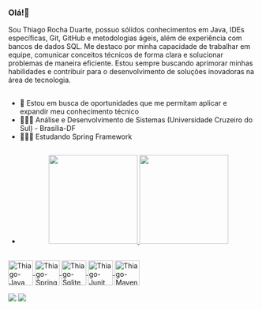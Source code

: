 ### Olá!👋

Sou Thiago Rocha Duarte, possuo sólidos conhecimentos em Java, IDEs específicas, Git, GitHub e metodologias ágeis, além de experiência com bancos de dados SQL. Me destaco por minha capacidade de trabalhar em equipe, comunicar conceitos técnicos de forma clara e solucionar problemas de maneira eficiente. Estou sempre buscando aprimorar minhas habilidades e contribuir para o desenvolvimento de soluções inovadoras na área de tecnologia.
##
- 🔭 Estou em busca de oportunidades que me permitam aplicar e expandir meu conhecimento técnico
- 👨🏽‍🎓 Análise e Desenvolvimento de Sistemas (Universidade Cruzeiro do Sul) - Brasília-DF
- 👨🏽‍🎓 Estudando Spring Framework
##

- <div align="center">
  <a href="https://github.com/thiagorduarte1107">
  <img height="180em" src="https://github-readme-stats.vercel.app/api?username=thiagorduarte1107&show_icons=true&theme=dark&include_all_commits=true&count_private=true"/>
  <img height="180em" src="https://github-readme-stats.vercel.app/api/top-langs/?username=thiagorduarte1107&layout=compact&langs_count=7&theme=dark"/>
</div>

<div style="display: inline_block"><br>
  <img align="center" alt="Thiago-Java" height="50" width="50" src="https://cdn.jsdelivr.net/gh/devicons/devicon@latest/icons/java/java-original-wordmark.svg"/>
  <img align="center" alt="Thiago-Spring" height="50" width="50" src="https://cdn.jsdelivr.net/gh/devicons/devicon@latest/icons/spring/spring-original-wordmark.svg"/>
  <img align="center" alt="Thiago-Sqlite" height="50" width="50" src="https://cdn.jsdelivr.net/gh/devicons/devicon@latest/icons/sqlite/sqlite-original.svg" />
  <img align="center" alt="Thiago-Junit" height="50" width="50" src="https://cdn.jsdelivr.net/gh/devicons/devicon@latest/icons/junit/junit-line-wordmark.svg" />
  <img align="center" alt="Thiago-Maven" height="50" width="50" src="https://cdn.jsdelivr.net/gh/devicons/devicon@latest/icons/maven/maven-original.svg" />   
</div>
<br>
<div> 
  <a href = "mailto:thiago.rocha.duarte.@gmail.com"><img src="https://img.shields.io/badge/-Gmail-%23333?style=for-the-badge&logo=gmail&logoColor=white" target="_blank"></a>
  <a href="https://www.linkedin.com/in/thiago-duarte-a6597721/" target="_blank"><img src="https://img.shields.io/badge/-LinkedIn-%230077B5?style=for-the-badge&logo=linkedin&logoColor=white" target="_blank"></a> 
</div>

